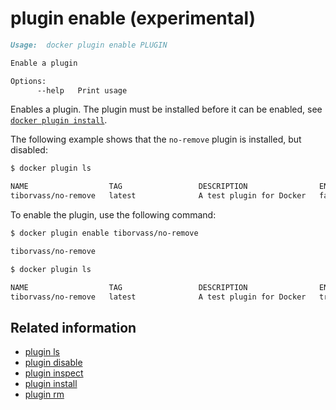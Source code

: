 <!--[metadata]>
+++
title = "plugin enable"
description = "the plugin enable command description and usage"
keywords = ["plugin, enable"]
advisory = "experimental"
[menu.main]
parent = "smn_cli"
+++
<![end-metadata]-->

# plugin enable (experimental)

```markdown
Usage:  docker plugin enable PLUGIN

Enable a plugin

Options:
      --help   Print usage
```

Enables a plugin. The plugin must be installed before it can be enabled,
see [`docker plugin install`](plugin_install.md).


The following example shows that the `no-remove` plugin is installed,
but disabled:

```bash
$ docker plugin ls

NAME                  TAG                 DESCRIPTION                ENABLED
tiborvass/no-remove   latest              A test plugin for Docker   false
```

To enable the plugin, use the following command:

```bash
$ docker plugin enable tiborvass/no-remove

tiborvass/no-remove

$ docker plugin ls

NAME                  TAG                 DESCRIPTION                ENABLED
tiborvass/no-remove   latest              A test plugin for Docker   true
```

## Related information

* [plugin ls](plugin_ls.md)
* [plugin disable](plugin_disable.md)
* [plugin inspect](plugin_inspect.md)
* [plugin install](plugin_install.md)
* [plugin rm](plugin_rm.md)
